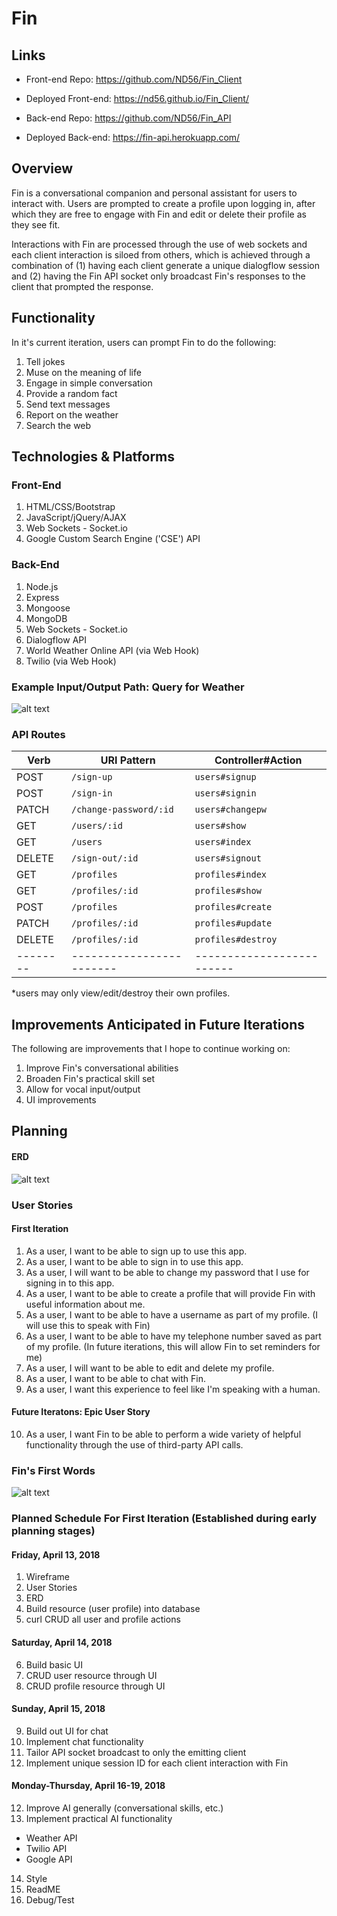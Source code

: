 # Fin

## Links

-   Front-end Repo: https://github.com/ND56/Fin_Client
-   Deployed Front-end: https://nd56.github.io/Fin_Client/

-   Back-end Repo: https://github.com/ND56/Fin_API
-   Deployed Back-end: https://fin-api.herokuapp.com/

## Overview

Fin is a conversational companion and personal assistant for users to interact with. Users are prompted to create a profile upon logging in, after which they are free to engage with Fin and edit or delete their profile as they see fit.

Interactions with Fin are processed through the use of web sockets and each client interaction is siloed from others, which is achieved through a combination of (1) having each client generate a unique dialogflow session and (2) having the Fin API socket only broadcast Fin's responses to the client that prompted the response.

## Functionality

In it's current iteration, users can prompt Fin to do the following:

1. Tell jokes
2. Muse on the meaning of life
3. Engage in simple conversation
4. Provide a random fact
5. Send text messages
6. Report on the weather
7. Search the web

## Technologies & Platforms

### Front-End

1. HTML/CSS/Bootstrap
2. JavaScript/jQuery/AJAX
3. Web Sockets - Socket.io
4. Google Custom Search Engine ('CSE') API

### Back-End

1. Node.js
2. Express
3. Mongoose
4. MongoDB
5. Web Sockets - Socket.io
6. Dialogflow API
7. World Weather Online API (via Web Hook)
8. Twilio (via Web Hook)

### Example Input/Output Path: Query for Weather

![alt text](https://imgur.com/4l2cVDO.jpg)

### API Routes

| Verb   | URI Pattern            | Controller#Action       |
|--------|------------------------|-------------------------|
| POST   | `/sign-up`             | `users#signup`          |
| POST   | `/sign-in`             | `users#signin`          |
| PATCH  | `/change-password/:id` | `users#changepw`        |
| GET    | `/users/:id`           | `users#show`            |
| GET    | `/users`               | `users#index`           |
| DELETE | `/sign-out/:id`        | `users#signout`         |
| GET    | `/profiles`            | `profiles#index`        |*
| GET    | `/profiles/:id`        | `profiles#show`         |*
| POST   | `/profiles`            | `profiles#create`       |
| PATCH  | `/profiles/:id`        | `profiles#update`       |*
| DELETE | `/profiles/:id`        | `profiles#destroy`      |*
|--------|------------------------|-------------------------|

*users may only view/edit/destroy their own profiles.

## Improvements Anticipated in Future Iterations

The following are improvements that I hope to continue working on:

1. Improve Fin's conversational abilities
2. Broaden Fin's practical skill set
3. Allow for vocal input/output
4. UI improvements

## Planning

#### ERD

![alt text](https://imgur.com/eyt2Lng.jpg)

### User Stories

#### First Iteration

1. As a user, I want to be able to sign up to use this app.
2. As a user, I want to be able to sign in to use this app.
3. As a user, I will want to be able to change my password that I use for signing in to this app.
4. As a user, I want to be able to create a profile that will provide Fin with useful information about me.
5. As a user, I want to be able to have a username as part of my profile. (I will use this to speak with Fin)
6. As a user, I want to be able to have my telephone number saved as part of my profile. (In future iterations, this will allow Fin to set reminders for me)
7. As a user, I will want to be able to edit and delete my profile.
8. As a user, I want to be able to chat with Fin.
9. As a user, I want this experience to feel like I'm speaking with a human.

#### Future Iteratons: Epic User Story

10. As a user, I want Fin to be able to perform a wide variety of helpful functionality through the use of third-party API calls.

### Fin's First Words

![alt text](https://imgur.com/w8B4TaY.jpg)

### Planned Schedule For First Iteration (Established during early planning stages)

#### Friday, April 13, 2018
1. Wireframe
2. User Stories
3. ERD
4. Build resource (user profile) into database
5. curl CRUD all user and profile actions

#### Saturday, April 14, 2018
6. Build basic UI
7. CRUD user resource through UI
8. CRUD profile resource through UI

#### Sunday, April 15, 2018
9. Build out UI for chat
10. Implement chat functionality
11. Tailor API socket broadcast to only the emitting client
12. Implement unique session ID for each client interaction with Fin

#### Monday-Thursday, April 16-19, 2018
12. Improve AI generally (conversational skills, etc.)
13. Implement practical AI functionality
-   Weather API
-   Twilio API
-   Google API
14. Style
15. ReadME
16. Debug/Test
